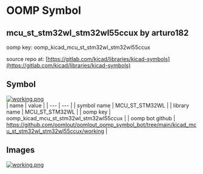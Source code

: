 # OOMP Symbol  
## mcu_st_stm32wl_stm32wl55ccux  by arturo182  
  
oomp key: oomp_kicad_mcu_st_stm32wl_stm32wl55ccux  
  
source repo at: [https://gitlab.com/kicad/libraries/kicad-symbols](https://gitlab.com/kicad/libraries/kicad-symbols)  
## Symbol  
  
[![working.png](working_600.png)](working.png)  
| name | value | 
| --- | --- | 
| symbol name | MCU_ST_STM32WL | 
| library name | MCU_ST_STM32WL | 
| oomp key | oomp_kicad_mcu_st_stm32wl_stm32wl55ccux | 
| oomp bot github | https://github.com/oomlout/oomlout_oomp_symbol_bot/tree/main/kicad_mcu_st_stm32wl_stm32wl55ccux/working | 
## Images  
  
[![working.png](working_140.png)](working.png)  

